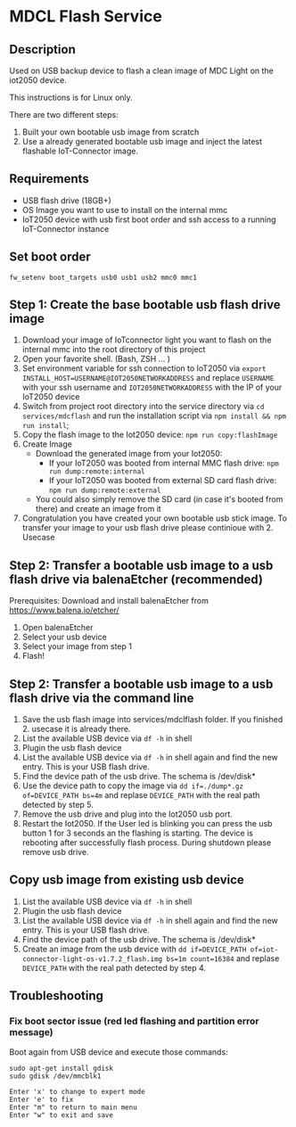 # MDCL Flash Service

## Description

Used on USB backup device to flash a clean image of MDC Light on the iot2050 device.

This instructions is for Linux only.

There are two different steps:

1. Built your own bootable usb image from scratch
2. Use a already generated bootable usb image and inject the latest flashable IoT-Connector image.

## Requirements

- USB flash drive (18GB+)
- OS Image you want to use to install on the internal mmc
- IoT2050 device with usb first boot order and ssh access to a running IoT-Connector instance

## Set boot order

`fw_setenv boot_targets usb0 usb1 usb2 mmc0 mmc1`

## Step 1: Create the base bootable usb flash drive image

1.  Download your image of IoTconnector light you want to flash on the internal mmc into the root directory of this project
2.  Open your favorite shell. (Bash, ZSH ... )
3.  Set environment variable for ssh connection to IoT2050 via `export INSTALL_HOST=USERNAME@IOT2050NETWORKADDRESS`
    and replace `USERNAME` with your ssh username and `IOT2050NETWORKADDRESS` with the IP of your IoT2050 device
4.  Switch from project root directory into the service directory via `cd services/mdcflash` and run the installation script via `npm install && npm run install`;
5.  Copy the flash image to the Iot2050 device: `npm run copy:flashImage`
6.  Create Image
    - Download the generated image from your Iot2050:
      - If your IoT2050 was booted from internal MMC flash drive: `npm run dump:remote:internal`
      - If your IoT2050 was booted from external SD card flash drive: `npm run dump:remote:external`
    - You could also simply remove the SD card (in case it's booted from there) and create an image from it
7.  Congratulation you have created your own bootable usb stick image. To transfer your image to your usb flash drive please continioue with 2. Usecase

## Step 2: Transfer a bootable usb image to a usb flash drive via balenaEtcher (recommended)

Prerequisites: Download and install balenaEtcher from https://www.balena.io/etcher/

1. Open balenaEtcher
2. Select your usb device
3. Select your image from step 1
4. Flash!

## Step 2: Transfer a bootable usb image to a usb flash drive via the command line

1.  Save the usb flash image into services/mdclflash folder. If you finished 2. usecase it is already there.
2.  List the available USB device via `df -h` in shell
3.  Plugin the usb flash device
4.  List the available USB device via `df -h` in shell again and find the new entry. This is your USB flash drive.
5.  Find the device path of the usb drive. The schema is /dev/disk\*
6.  Use the device path to copy the image via `dd if=./dump*.gz of=DEVICE_PATH bs=4m` and replase `DEVICE_PATH` with the real path detected by step 5.
7.  Remove the usb drive and plug into the Iot2050 usb port.
8.  Restart the Iot2050. If the User led is blinking you can press the usb button 1 for 3 seconds an the flashing is starting. The device is rebooting after successfully flash process. During shutdown please remove usb drive.

## Copy usb image from existing usb device

1. List the available USB device via `df -h` in shell
2. Plugin the usb flash device
3. List the available USB device via `df -h` in shell again and find the new entry. This is your USB flash drive.
4. Find the device path of the usb drive. The schema is /dev/disk\*
5. Create an image from the usb device with `dd if=DEVICE_PATH of=iot-connector-light-os-v1.7.2_flash.img bs=1m count=16384` and replase `DEVICE_PATH` with the real path detected by step 4.

## Troubleshooting

### Fix boot sector issue (red led flashing and partition error message)

Boot again from USB device and execute those commands:

```
sudo apt-get install gdisk
sudo gdisk /dev/mmcblk1

Enter 'x' to change to expert mode
Enter 'e' to fix
Enter "m" to return to main menu
Enter "w" to exit and save
```
